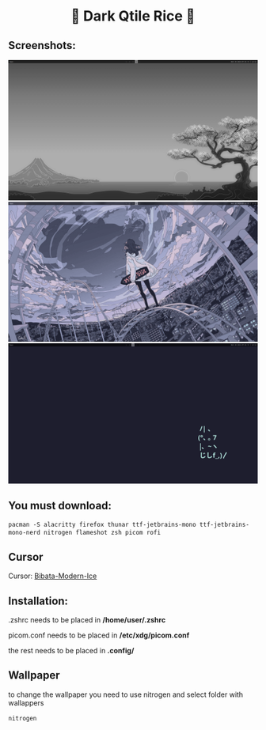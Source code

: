 <h1 align="center">🖤 Dark Qtile Rice 🖤</h1>

## Screenshots:
![screenshot 1](https://github.com/sixwerz/Dark-Qtile-Rice/blob/main/screenshot/original%20wallapper.png)
![Screenshot 2](https://github.com/sixwerz/Dark-Qtile-Rice/blob/main/screenshot/anime%20wallapper.png)
![Screenshot 2](https://github.com/sixwerz/Dark-Qtile-Rice/blob/main/screenshot/cat%20wallpaper.png)

## You must download:
```
pacman -S alacritty firefox thunar ttf-jetbrains-mono ttf-jetbrains-mono-nerd nitrogen flameshot zsh picom rofi
```
## Cursor
Cursor: [Bibata-Modern-Ice](https://www.pling.com/p/1197198)

## Installation:
.zshrc needs to be placed in **/home/user/.zshrc**

picom.conf needs to be placed in **/etc/xdg/picom.conf**

the rest needs to be placed in **.config/**

## Wallpaper
to change the wallpaper you need to use nitrogen and select folder with wallappers

```
nitrogen
```

